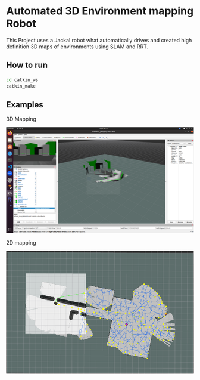 # Automated 3D Environment mapping Robot
This Project uses a Jackal robot what automatically drives and created high definition 3D maps of environments using SLAM and RRT.
## How to run
```bash
cd catkin_ws
catkin_make
```

## Examples

3D Mapping

[![video1](assets/Jackal_3d_pic_1.png)](assets/3dMap.mp4)

2D mapping

[![video2](assets/2D_Map_SC_A.png)](assets/2dMap.mp4)

